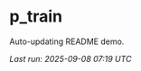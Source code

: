 # p_train

Auto-updating README demo.

<!--START_SECTION:status-->
_Last run: 2025-09-08 07:19 UTC_
<!--END_SECTION:status-->





















































































































































































































































































































































































































































